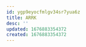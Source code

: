 ```yaml
---
id: ygp9eyocfmlgv34sr7yua6z
title: ARRK
desc: ''
updated: 1676883354372
created: 1676883354372
---
```


